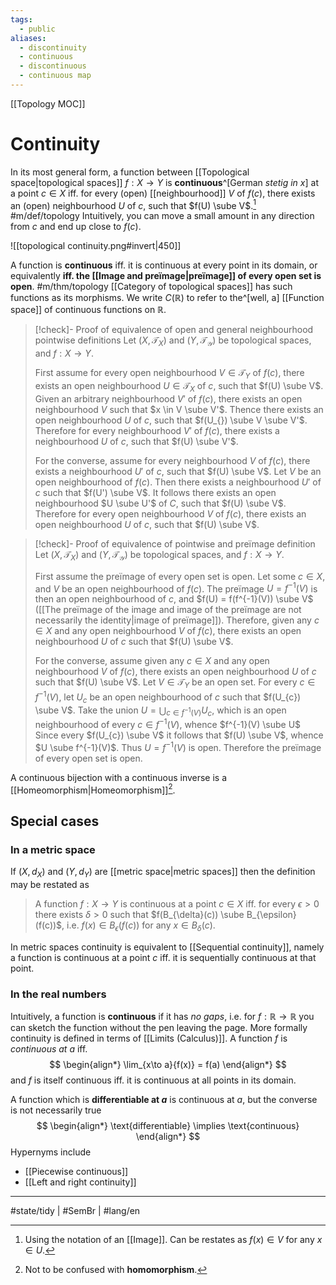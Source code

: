 ```yaml
---
tags:
  - public
aliases:
  - discontinuity
  - continuous
  - discontinuous
  - continuous map
---
```

[[Topology MOC]]
# Continuity
In its most general form, a function between [[Topological space|topological spaces]] $f : X \to Y$ is **continuous**^[German _stetig in $x$_] at a point $c \in X$ 
iff. for every (open) [[neighbourhood]] $V$ of $f(c)$,
there exists an (open) neighbourhood $U$ of $c$,
such that $f(U) \sube V$.[^image] #m/def/topology 
Intuitively, you can move a small amount in any direction from $c$ and end up close to $f(c)$.

[^image]: Using the notation of an [[Image]]. Can be restates as $f(x) \in V$ for any $x \in U$.

![[topological continuity.png#invert|450]]

A function is **continuous** iff. it is continuous at every point in its domain, 
or equivalently **iff. the [[Image and preïmage|preïmage]] of every open set is open**. #m/thm/topology [[Category of topological spaces]] has such functions as its morphisms.
We write $C(\mathbb{R})$ to refer to the^[well, a] [[Function space]] of continuous functions on $\mathbb{R}$.

> [!check]- Proof of equivalence of open and general neighbourhood pointwise definitions
> Let $(X, \mathcal{T}_{X})$ and $(Y, \mathcal{T_{Y}})$ be topological spaces,
> and $f : X \to Y$.
> 
> First assume for every open neighbourhood $V \in \mathcal{T}_{Y}$ of $f(c)$,
> there exists an open neighbourhood $U \in \mathcal{T}_{X}$ of $c$,
> such that $f(U) \sube V$.
> Given an arbitrary neighbourhood $V'$ of $f(c)$,
> there exists an open neighbourhood $V$ such that $x \in V \sube V'$.
> Thence there exists an open neighbourhood $U$ of $c$,
> such that $f(U_{}) \sube V \sube V'$.
> Therefore for every neighbourhood $V'$ of $f(c)$,
> there exists a neighbourhood $U$ of $c$,
> such that $f(U) \sube V'$.
> 
> For the converse, assume for every neighbourhood $V$ of $f(c)$,
> there exists a neighbourhood $U'$ of $c$,
> such that $f(U) \sube V$.
> Let $V$ be an open neighbourhood of $f(c)$.
> Then there exists a neighbourhood $U'$ of $c$ such that $f(U') \sube V$.
> It follows there exists an open neighbourhood $U \sube U'$ of $C$,
> such that $f(U) \sube V$.
> Therefore for every open neighbourhood $V$ of $f(c)$,
> there exists an open neighbourhood $U$ of $c$,
> such that $f(U) \sube V$.
> <span class="QED"/>

> [!check]- Proof of equivalence of pointwise and preïmage definition
> Let $(X, \mathcal{T}_{X})$ and $(Y, \mathcal{T_{Y}})$ be topological spaces,
> and $f : X \to Y$.
> 
> First assume the preïmage of every open set is open.
> Let some $c \in X$, and $V$ be an open neighbourhood of $f(c)$.
> The preïmage $U = f^{-1}(V)$ is then an open neighbourhood of $c$,
> and $f(U) = f(f^{-1}(V)) \sube V$ ([[The preïmage of the image and image of the preïmage are not necessarily the identity|image of preïmage]]).
> Therefore, given any $c \in X$ and any open neighbourhood $V$ of $f(c)$,
> there exists an open neighbourhood $U$ of $c$
> such that $f(U) \sube V$.
> 
> For the converse, assume given any $c \in X$ and any open neighbourhood $V$ of $f(c)$,
> there exists an open neighbourhood $U$ of $c$
> such that $f(U) \sube V$.
> Let $V \in \mathcal{T}_{Y}$ be an open set.
> For every $c \in f^{-1}(V)$, let $U_{c}$ be an open neighbourhood of $c$ such that $f(U_{c}) \sube V$.
> Take the union $U = \bigcup_{c \in f^{-1}(V)}U_{c}$, which is an open neighbourhood of every $c \in f^{-1}(V)$,
> whence $f^{-1}(V) \sube U$
> Since every $f(U_{c}) \sube V$ it follows that $f(U) \sube V$,
> whence $U \sube f^{-1}(V)$.
> Thus $U = f^{-1}(V)$ is open.
> Therefore the preïmage of every open set is open.
> <span class="QED"/>

A continuous bijection with a continuous inverse is a [[Homeomorphism|Homeomorphism]][^confused].

[^confused]: Not to be confused with **homomorphism**.

## Special cases
### In a metric space
If $(X, d_{X})$ and $(Y, d_{Y})$ are [[metric space|metric spaces]] then the definition may be restated as

> A function $f : X \to Y$ is continuous at a point $c \in X$ 
> iff. for every $\epsilon > 0$ there exists $\delta > 0$ 
> such that $f(B_{\delta}(c)) \sube B_{\epsilon}(f(c))$,
> i.e. $f(x) \in B_{\epsilon}(f(c))$ for any $x \in B_{\delta}(c)$.


In metric spaces continuity is equivalent to [[Sequential continuity]], 
namely a function is continuous at a point $c$ iff. it is sequentially continuous at that point.

### In the real numbers
Intuitively, a function is **continuous** if it has *no gaps*,
i.e. for $f: \mathbb R \to \mathbb R$ you can sketch the function without the pen leaving the page.
More formally continuity is defined in terms of [[Limits (Calculus)]].
A function $f$ is _continuous at $a$_ iff.
$$
\begin{align*}
\lim_{x\to a}{f(x)} = f(a)
\end{align*}
$$
and $f$ is itself continuous iff. it is continuous at all points in its domain.

A function which is **differentiable at $a$** is continuous at $a$, but the converse is not necessarily true
$$
\begin{align*}
\text{differentiable} \implies \text{continuous}
\end{align*}
$$
Hypernyms include 
- [[Piecewise continuous]]
- [[Left and right continuity]]

---
#state/tidy | #SemBr | #lang/en